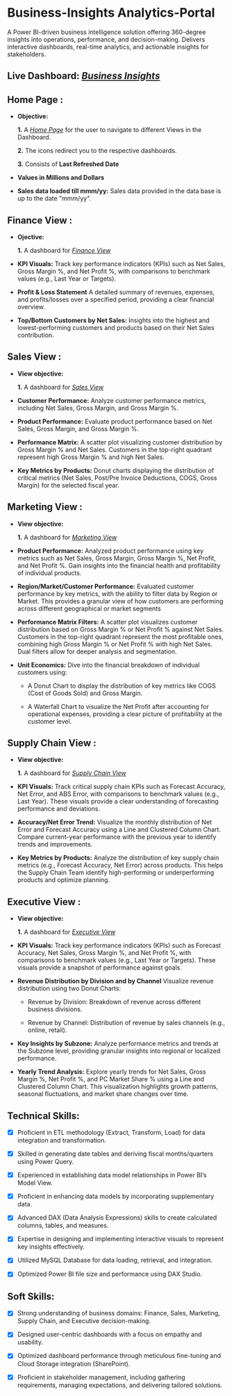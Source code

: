 # Business-Insights Analytics-Portal
A Power BI-driven business intelligence solution offering 360-degree insights into operations, performance, and decision-making. Delivers interactive dashboards, real-time analytics, and actionable insights for stakeholders.

## Live Dashboard: _[Business Insights](https://app.powerbi.com/view?r=eyJrIjoiNjYwNDJlMmItMzcwNi00ZTEzLTkxNDctNGUwNTQxNTgxNzUwIiwidCI6ImM2ZTU0OWIzLTVmNDUtNDAzMi1hYWU5LWQ0MjQ0ZGM1YjJjNCJ9&pageName=b337747ec30728019641)_
## Home Page :

- **Objective:** 

    **1.** A _[Home Page](https://github.com/shubhambhogte01/Business-Insights-Power-BI-Project/blob/main/Home.png)_ for the user to navigate to different Views in the Dashboard.

    **2.** The icons redirect you to the respective dashboards.

    **3.** Consists of **Last Refreshed Date**

- **Values in Millions and Dollars**

- **Sales data loaded till mmm/yy:** Sales data provided in the data base is up to the date "mmm/yy".

## Finance View :

- **Ojective:** 

    **1.** A dashboard for _[Finance View](https://github.com/shubhambhogte01/Business-Insights-Power-BI-Project/blob/main/Finance%20View.png)_

- **KPI Visuals:** Track key performance indicators (KPIs) such as Net Sales, Gross Margin %, and Net Profit %, with comparisons to benchmark values (e.g., Last Year or Targets).

- **Profit & Loss Statement** A detailed summary of revenues, expenses, and profits/losses over a specified period, providing a clear financial overview.
  
- **Top/Bottom Customers by Net Sales:** Insights into the highest and lowest-performing customers and products based on their Net Sales contribution.
  

## Sales View :

- **View objective:** 

    **1.** A dashboard for _[Sales View](https://github.com/shubhambhogte01/Business-Insights-Power-BI-Project/blob/main/Sales%20View.png)_
  
- **Customer Performance:** Analyze customer performance metrics, including Net Sales, Gross Margin, and Gross Margin %.

- **Product Performance:** Evaluate product performance based on Net Sales, Gross Margin, and Gross Margin %.

- **Performance Matrix:** A scatter plot visualizing customer distribution by Gross Margin % and Net Sales. Customers in the top-right quadrant represent high Gross Margin % and high Net Sales.

- **Key Metrics by Products:** Donut charts displaying the distribution of critical metrics (Net Sales, Post/Pre Invoice Deductions, COGS, Gross Margin) for the selected fiscal year.


## Marketing View :

- **View objective:** 

    **1.** A dashboard for _[Marketing View](https://github.com/shubhambhogte01/Business-Insights-Power-BI-Project/blob/main/Marketing%20View.png)_

- **Product Performance:** Analyzed product performance using key metrics such as Net Sales, Gross Margin, Gross Margin %, Net Profit, and Net Profit %. Gain insights into the financial health and profitability of individual products.
  
- **Region/Market/Customer Performance:** Evaluated customer performance by key metrics, with the ability to filter data by Region or Market. This provides a granular view of how customers are performing across different geographical or market segments

- **Performance Matrix Filters:** A scatter plot visualizes customer distribution based on Gross Margin % or Net Profit % against Net Sales. Customers in the top-right quadrant represent the most profitable ones, combining high Gross Margin % or Net Profit % with high Net Sales. Dual filters allow for deeper analysis and segmentation.

- **Unit Economics:** Dive into the financial breakdown of individual customers using:

    - A Donut Chart to display the distribution of key metrics like COGS (Cost of Goods Sold) and Gross Margin.

    - A Waterfall Chart to visualize the Net Profit after accounting for operational expenses, providing a clear picture of profitability at the customer level.
 

## Supply Chain View :

- **View objective:** 

    **1.** A dashboard for _[Supply Chain View](https://github.com/shubhambhogte01/Business-Insights-Power-BI-Project/blob/main/Supply%20Chain%20View.png)_

- **KPI Visuals:** Track critical supply chain KPIs such as Forecast Accuracy, Net Error, and ABS Error, with comparisons to benchmark values (e.g., Last Year). These visuals provide a clear understanding of forecasting performance and deviations.
  
- **Accuracy/Net Error Trend:** Visualize the monthly distribution of Net Error and Forecast Accuracy using a Line and Clustered Column Chart. Compare current-year performance with the previous year to identify trends and improvements.
  
- **Key Metrics by Products:** Analyze the distribution of key supply chain metrics (e.g., Forecast Accuracy, Net Error) across products. This helps the Supply Chain Team identify high-performing or underperforming products and optimize planning.


## Executive View :

- **View objective:** 

    **1.** A dashboard for _[Executive View](https://github.com/shubhambhogte01/Business-Insights-Power-BI-Project/blob/main/Executive%20View.png)_

- **KPI Visuals:** Track key performance indicators (KPIs) such as Forecast Accuracy, Net Sales, Gross Margin %, and Net Profit %, with comparisons to benchmark values (e.g., Last Year or Targets). These visuals provide a snapshot of performance against goals.

- **Revenue Distribution by Division and by Channel** Visualize revenue distribution using two Donut Charts:

    - Revenue by Division: Breakdown of revenue across different business divisions.

    - Revenue by Channel: Distribution of revenue by sales channels (e.g., online, retail).

- **Key Insights by Subzone:** Analyze performance metrics and trends at the Subzone level, providing granular insights into regional or localized performance.
 
- **Yearly Trend Analysis:** Explore yearly trends for Net Sales, Gross Margin %, Net Profit %, and PC Market Share % using a Line and Clustered Column Chart. This visualization highlights growth patterns, seasonal fluctuations, and market share changes over time.


## Technical Skills:
- [x]	Proficient in ETL methodology (Extract, Transform, Load) for data integration and transformation.

- [x] Skilled in generating date tables and deriving fiscal months/quarters using Power Query.

- [x] Experienced in establishing data model relationships in Power BI’s Model View.

- [x] Proficient in enhancing data models by incorporating supplementary data.

- [x] Advanced DAX (Data Analysis Expressions) skills to create calculated columns, tables, and measures.

- [x] Expertise in designing and implementing interactive visuals to represent key insights effectively.

- [x] Utilized MySQL Database for data loading, retrieval, and integration.

- [x] Optimized Power BI file size and performance using DAX Studio.


## Soft Skills:
- [x]	Strong understanding of business domains: Finance, Sales, Marketing, Supply Chain, and Executive decision-making.

- [x]	Designed user-centric dashboards with a focus on empathy and usability.

- [x]	Optimized dashboard performance through meticulous fine-tuning and Cloud Storage integration (SharePoint).

- [x]	Proficient in stakeholder management, including gathering requirements, managing expectations, and delivering tailored solutions.


